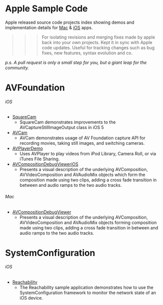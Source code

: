 Apple Sample Code
===============

Apple released source code projects index showing demos and implementation details for [Mac][2] & [iOS][1] apps.

>>>For isolating revisions and merging fixes made by apple back into your own projects.
Kept it in sync with Apple code updates. Useful for tracking changes such as bug fixes, new features, syntax evolution and co. 

*p.s. A pull request is only a small step for you, but a giant leap for the community.*

# AVFoundation
###### iOS
 * [SquareCam](https://github.com/sugarso/AppleSampleCode/tree/master/iOS/AVFoundation/SquareCam)
   * SquareCam demonstrates improvements to the AVCaptureStillImageOutput class in iOS 5
 * [AVCam](https://github.com/sugarso/AppleSampleCode/tree/master/iOS/AVFoundation/AVCam)
   * AVCam demonstrates usage of AV Foundation capture API for recording movies, taking still images, and switching cameras.
 * [AVPlayerDemo](https://github.com/sugarso/AppleSampleCode/tree/master/iOS/AVFoundation/AVPlayerDemo) 
   * Uses AVPlayer to play videos from iPod Library, Camera Roll, or via iTunes File Sharing.
 * [AVCompositionDebugVieweriOS](https://github.com/sugarso/AppleSampleCode/tree/master/iOS/AVFoundation/AVCompositionDebugVieweriOS)
   * Presents a visual description of the underlying AVComposition, AVVideoComposition and AVAudioMix objects which form the composition made using two clips, adding a cross fade transition in between and audio ramps to the two audio tracks.

###### Mac
 * [AVCompositionDebugViewer](https://github.com/sugarso/AppleSampleCode/tree/master/Mac/AVFoundation/AVCompositionDebugViewer)
   * Presents a visual description of the underlying AVComposition, AVVideoComposition and AVAudioMix objects forming composition made using two clips, adding a cross fade transition in between and audio ramps to the two audio tracks.

# SystemConfiguration
###### iOS
 * [Reachability](https://github.com/sugarso/AppleSampleCode/tree/master/iOS/SystemConfiguration/Reachability)
   * The Reachability sample application demonstrates how to use the SystemConfiguration framework to monitor the network state of an iOS device.



[1]: https://developer.apple.com/library/ios/navigation/#section=Resource%20Types&topic=Sample%20Code
[2]: https://developer.apple.com/library/mac/navigation/index.html#topic=Sample+Code&section=Resource+Types
